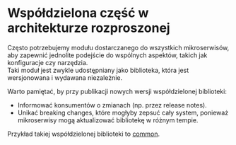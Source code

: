 # Współdzielona część w architekturze rozproszonej

Często potrzebujemy modułu dostarczanego do wszystkich mikroserwisów, aby zapewnić jednolite podejście do wspólnych aspektów, takich jak konfiguracje czy narzędzia.  
Taki moduł jest zwykle udostępniany jako biblioteka, która jest wersjonowana i wydawana niezależnie.

Warto pamiętać, by przy publikacji nowych wersji współdzielonej biblioteki:
- Informować konsumentów o zmianach (np. przez release notes).
- Unikać breaking changes, które mogłyby zepsuć cały system, ponieważ mikroserwisy mogą aktualizować bibliotekę w różnym tempie.

Przykład takiej współdzielonej biblioteki to [common](common).
